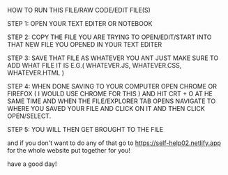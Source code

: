 HOW TO RUN THIS FILE/RAW CODE/EDIT FILE(S)

STEP 1: OPEN YOUR TEXT EDITER OR NOTEBOOK 

STEP 2: COPY THE FILE YOU ARE TRYING TO OPEN/EDIT/START INTO THAT NEW FILE YOU OPENED IN YOUR TEXT EDITER 

STEP 3: SAVE THAT FILE AS WHATEVER YOU ANT JUST MAKE SURE TO ADD WHAT FILE IT IS E.G.( WHATEVER.JS, WHATEVER.CSS, WHATEVER.HTML ) 

STEP 4: WHEN DONE SAVING TO YOUR COMPUTER OPEN CHROME OR FIREFOX ( I WOULD USE CHROME FOR THIS ) AND HIT CRT + O AT HE SAME TIME AND WHEN THE FILE/EXPLORER TAB OPENS NAVIGATE TO WHERE YOU SAVED YOUR FILE AND CLICK ON IT AND THEN CLICK OPEN/SELECT. 

STEP 5: YOU WILL THEN GET BROUGHT TO THE FILE

and if you don't want to do any of that go to https://self-help02.netlify.app for the whole website put together for you! 

have a good day!
